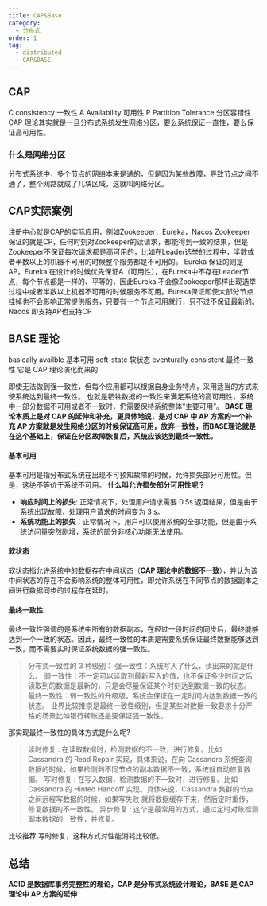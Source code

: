 ```yaml
---
title: CAP&Base
category:
  - 分布式
order: 1
tag:
  - distributed
  - CAP&BASE
---
```


## CAP
C consistency 一致性
A Availability 可用性
P Partition Tolerance 分区容错性
CAP 理论其实就是一旦分布式系统发生网络分区，要么系统保证一直性，要么保证高可用性。
### 什么是网络分区
分布式系统中，多个节点的网络本来是通的，但是因为某些故障，导致节点之间不通了，整个网路就成了几块区域，这就叫网络分区。

## CAP实际案例
注册中心就是CAP的实际应用，例如Zookeeper，Eureka，Nacos
Zookeeper 保证的就是CP，任何时刻对Zookeeper的读请求，都能得到一致的结果，但是Zookeeper不保证每次请求都是高可用的，比如在Leader选举的过程中，半数或者半数以上的机器不可用的时候整个服务都是不可用的。
Eureka 保证的则是 AP，Eureka 在设计的时候优先保证A（可用性），在Eureka中不存在Leader节点，每个节点都是一样的、平等的，因此Eureka 不会像Zookeeper那样出现选举过程中或者半数以上机器不可用的时候服务不可用。Eureka保证即使大部分节点挂掉也不会影响正常提供服务，只要有一个节点可用就行，只不过不保证最新的。
Nacos 即支持AP也支持CP

## BASE 理论
basically availble 基本可用
soft-state 软状态
eventurally consistent 最终一致性
它是 CAP 理论演化而来的

即使无法做到强一致性，但每个应用都可以根据自身业务特点，采用适当的方式来使系统达到最终一致性。
也就是牺牲数据的一致性来满足系统的高可用性，系统中一部分数据不可用或者不一致时，仍需要保持系统整体“主要可用”。
**BASE 理论本质上是对 CAP 的延伸和补充，更具体地说，是对 CAP 中 AP 方案的一个补充**
**AP 方案就是发生网络分区的时候保证高可用，放弃一致性，而BASE理论就是在这个基础上，保证在分区故障恢复后，系统应该达到最终一致性。**

#### 基本可用
基本可用是指分布式系统在出现不可预知故障的时候，允许损失部分可用性。但是，这绝不等价于系统不可用。
**什么叫允许损失部分可用性呢？**

- **响应时间上的损失**: 正常情况下，处理用户请求需要 0.5s 返回结果，但是由于系统出现故障，处理用户请求的时间变为 3 s。
- **系统功能上的损失**：正常情况下，用户可以使用系统的全部功能，但是由于系统访问量突然剧增，系统的部分非核心功能无法使用。
#### 软状态
软状态指允许系统中的数据存在中间状态（**CAP 理论中的数据不一致**），并认为该中间状态的存在不会影响系统的整体可用性，即允许系统在不同节点的数据副本之间进行数据同步的过程存在延时。
#### 最终一致性
最终一致性强调的是系统中所有的数据副本，在经过一段时间的同步后，最终能够达到一个一致的状态。因此，最终一致性的本质是需要系统保证最终数据能够达到一致，而不需要实时保证系统数据的强一致性。
> 分布式一致性的 3 种级别：
> 强一致性：系统写入了什么，读出来的就是什么。
> 弱一致性：不一定可以读取到最新写入的值，也不保证多少时间之后读取到的数据是最新的，只是会尽量保证某个时刻达到数据一致的状态。
> 最终一致性：弱一致性的升级版，系统会保证在一定时间内达到数据一致的状态。
> 业界比较推崇是最终一致性级别，但是某些对数据一致要求十分严格的场景比如银行转账还是要保证强一致性。


那实现最终一致性的具体方式是什么呢? 
> 读时修复 : 在读取数据时，检测数据的不一致，进行修复。比如 Cassandra 的 Read Repair 实现，具体来说，在向 Cassandra 系统查询数据的时候，如果检测到不同节点的副本数据不一致，系统就自动修复数据。
> 写时修复 : 在写入数据，检测数据的不一致时，进行修复。比如 Cassandra 的 Hinted Handoff 实现。具体来说，Cassandra 集群的节点之间远程写数据的时候，如果写失败 就将数据缓存下来，然后定时重传，修复数据的不一致性。
> 异步修复 : 这个是最常用的方式，通过定时对账检测副本数据的一致性，并修复。

比较推荐 写时修复，这种方式对性能消耗比较低。
## 总结
**ACID 是数据库事务完整性的理论，CAP 是分布式系统设计理论，BASE 是 CAP 理论中 AP 方案的延伸**




